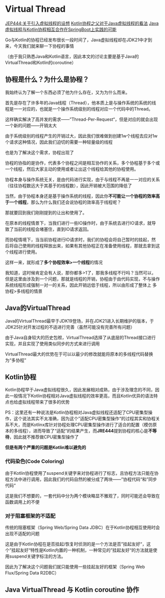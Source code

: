 # Virtual Thread

[JEP444:关于引入虚拟线程的设想](https://openjdk.org/jeps/444)
[Kotlin协程之父对于Java虚拟线程的看法](https://www.jvm-weekly.com/p/what-does-roman-elizarov-coroutines?sd=pf)
[Java虚拟线程与Kotlin协程相互合作在SpringBoot上实践的可能](https://www.youtube.com/watch?v=szl3eWA0VRw)

Go与Kotlin的协程已经发布很长一段时间了，Java虚拟线程却在JDK21中才到来，今天我们就来聊一下协程的事情

（由于我只熟悉Java和Kotlin语言，因此本文的讨论主要是基于Java的VirtualThread和Kotlin的coroutine）

## 协程是什么？为什么是协程？

我始终认为了解一个东西必须了他为什么存在，又为为什么而来。

首先是存在了许多年的Java线程（Thread），他本质上是与操作系统的系统的线程是一一对应的，也就是一个操作系统级别的线程对应一个代码中的Thread。

这样确实解决了高并发的需求——”Thread-Per-Request“，但是对应的就会出现一个新的问题——开销太大

由于系统级别的线程产生的开销过大，因此我们很难做到创建1w个线程去应对1w个请求这种情况，因此我们迫切的需要一种轻量级的线程

也是为了解决这个需求，协程出现了

协程的协指的是协作，代表多个协程之间是相互协作的关系，多个协程基于多个或一个线程，然后大家主动的使用或者让出这个线程给其他的协程使用。

协程本身与操作系统无关，是由代码进行实现，由于与线程不再是一一对应的关系（往往协程数远大于其基于的线程数），因此开销被大范围的降低了

当然，由于协程本身还是基于操作系统的线程，因此你**不可能让一个协程的效率高于一个线程**，那么为什么我们还会说协程的效率高于线程呢？

那就要回到我们刚刚提到的让出和使用了。

在原本的线程情景下，当我们进行一些IO操作时，由于系统去进行IO请求，就导致了当前的线程会堵塞住，直到IO请求返回。

而协程情境下，当当前协程进行IO请求时，我们的协程会将自己暂时的挂起，然后将自己使用的线程释放出来，如果有其他协程正在准备使用线程，那就去拿到这个线程进行使用。

这样一来，就形成了**多个协程效率>一个线程**的情况

我知道，这时候肯定会有人说，那你都多>1了，那我多线程不行吗？当然可以，但是这里由涉及到一个问题，那就是线程的开销，协程由于由代码实现，不与操作系统线程形成强制一对一的关系，因此开销远低于线程，所以由形成了整体上 多协程>多线程的情景

## Java的VirtualThread

Java的VirtualThread最早于JDK19登场，并在JDK21进入长期维护的版本，于JDK25针对开发过程的不适进行完善（虽然可能没有完善所有问题）

由于Java自身较大的历史包袱，VirtualThread选择了从底层的Thread接口进行实现，并且实现了使用类似同步的方式来进行调用

VirtualThread最大的优势在于可以以最少的修改就能将原本的多线程代码替换为“多协程”

## Kotlin协程

Kotlin协程早于Java虚拟线程很久，因此发展相对成熟，由于涉及理念的不同，因此一般情况下Kotlin协程相对Java虚拟线程的效率更高，而且Kotlin优异的语法特点也给虚拟线程带来了很多的优势

PS：这里还有一种说法是Kotlin协程相对Java虚拟线程还适配了CPU密集型操作，这个说法其实不太准确，因为这个”适配CPU密集型操作“的过程其实和协程关系不大，而是Kotlinx库针对协程处理CPU密集型操作进行了适合的配置（模仿原本的多线程），进而导致了“适配”的结果产生，而**JRE444**提到协程的核心是**不等待**，因此就不推荐做CPU密集型操作了

**但是有两个严重的问题是Kotlin难以避免的**

### 代码染色(Code Coloring)

由于Kotlin协程使用了suspend关键字来对协程进行了标志，且协程方法只能在协程方法中进行调用，因此我们的代码自然的被分成了两块——”协程代码“和”同步代码“

这是我们不想要的，一套代码中分为两个模块略显不雅观了，同时可能还会导致在函数调用上的不便

### 对于阻塞框架的不适配

传统的阻塞框架（Spring Web/Spring Data JDBC）在于Kotlin协程相互使用时会出现不适配的问题

这是由于Kotlin协程在是否挂起/恢复时侦测的是一个方法是否”挂起友好“，这个”挂起友好“特性是Kotlin内置的一种机制，一种常见的”挂起友好“的方法就是使用suspend关键字标注的方法。

因此为了解决这个问题我们就只能使用一些挂起友好的框架（Spring Web Flux/Spring Data R2DBC）

## Java VirtualThread 与 Kotlin coroutine 协作

